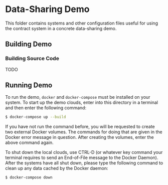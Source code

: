 # Data-Sharing Demo

This folder contains systems and other configuration files useful for using the contract system in
a concrete data-sharing demo.

## Building Demo

### Building Source Code

TODO

## Running Demo

To run the demo, `docker` and `docker-compose` must be installed on your system.
To start up the demo clouds, enter into this directory in a terminal and then enter the following command:

```sh
$ docker-compose up --build
```

If you have not run the command before, you will be requested to create two external Docker volumes.
The commands for doing that are given in the Docker error message in question.
After creating the volumes, enter the above command again.

To shut down the local clouds, use CTRL-D (or whatever key command your terminal requires to send
an End-of-File message to the Docker Daemon).
After the systems have all shut down, please type the following command to clean up any data cached
by the Docker daemon:

```sh
$ docker-compose down
```
